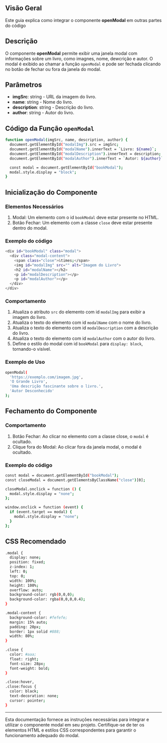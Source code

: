 ## Visão Geral

Este guia explica como integrar o componente **openModal** em outras partes do código

## Descrição

O componente **openModal** permite exibir uma janela modal com informações sobre um livro, como imagnes, nome, dewcrição e autor. O modal é exibido ao chamar a função `openModal` e pode ser fechada clicando no botão de fechar ou fora da janela do modal.

## Parâmetros

- **imgSrc**: string - URL da imagem do livro.
- **name**: string - Nome do livro.
- **description**: string - Descrição do livro.
- **author**: string - Autor do livro.

## Código da Função `openModal`
```bash
function openModal(imgSrc, name, description, author) {
  document.getElementById("modalImg").src = imgSrc;
  document.getElementById("modalName").innerText = `Livro: ${name}`;
  document.getElementById("modalDescription").innerText = description;
  document.getElementById("modalAuthor").innerText = `Autor: ${author}`;

  const modal = document.getElementById("bookModal");
  modal.style.display = "block";
}
```

## Inicialização do Componente

### Elementos Necessários

1. Modal: Um elemento com o id `bookModal` deve estar presente no HTML.
2. Botão Fechar: Um elemento com a classe `close` deve estar presente dentro do modal.

### Exemplo do código

```bash
<div id="bookModal" class="modal">
  <div class="modal-content">
    <span class="close">&times;</span>
    <img id="modalImg" src="" alt="Imagem do Livro">
    <h2 id="modalName"></h2>
    <p id="modalDescription"></p>
    <p id="modalAuthor"></p>
  </div>
</div>
```

### Comportamento

1. Atualiza o atributo `src` do elemento com id `modalImg` para exibir a imagem do livro.
2. Atualiza o texto do elemento com id `modalName` com o nome do livro.
3. Atualiza o texto do elemento com id `modalDescription` com a descrição do livro.
4. Atualiza o texto do elemento com id `modalAuthor` com o autor do livro.
5. Define o estilo do modal com id `bookModal` para `display: block`, tornando-o visível.

### Exemplo de Uso

```bash
openModal(
  'https://exemplo.com/imagem.jpg',
  'O Grande Livro',
  'Uma descrição fascinante sobre o livro.',
  'Autor Desconhecido'
);
```

## Fechamento do Componente

### Comportamento

1. Botão Fechar: Ao clicar no elemento com a classe close, o `modal` é ocultado.
2. Clique fora do Modal: Ao clicar fora da janela modal, o modal é ocultado.

### Exemplo do código

```bash
const modal = document.getElementById("bookModal");
const closeModal = document.getElementsByClassName("close")[0];

closeModal.onclick = function () {
  modal.style.display = "none";
};

window.onclick = function (event) {
  if (event.target == modal) {
    modal.style.display = "none";
  }
};
```

## CSS Recomendado

```bash
.modal {
  display: none;
  position: fixed;
  z-index: 1;
  left: 0;
  top: 0;
  width: 100%;
  height: 100%;
  overflow: auto;
  background-color: rgb(0,0,0);
  background-color: rgba(0,0,0,0.4);
}

.modal-content {
  background-color: #fefefe;
  margin: 15% auto;
  padding: 20px;
  border: 1px solid #888;
  width: 80%;
}

.close {
  color: #aaa;
  float: right;
  font-size: 28px;
  font-weight: bold;
}

.close:hover,
.close:focus {
  color: black;
  text-decoration: none;
  cursor: pointer;
}
```

---

Esta documentação fornece as instruções necessárias para integrar e utilizar o componente modal em seu projeto. Certifique-se de ter os elementos HTML e estilos CSS correspondentes para garantir o funcionamento adequado do modal.
